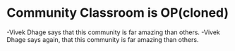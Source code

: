 # Community Classroom is OP(cloned)

-Vivek Dhage says that this community is far amazing than others.
-Vivek Dhage says again, that this community is far amazing than others.
